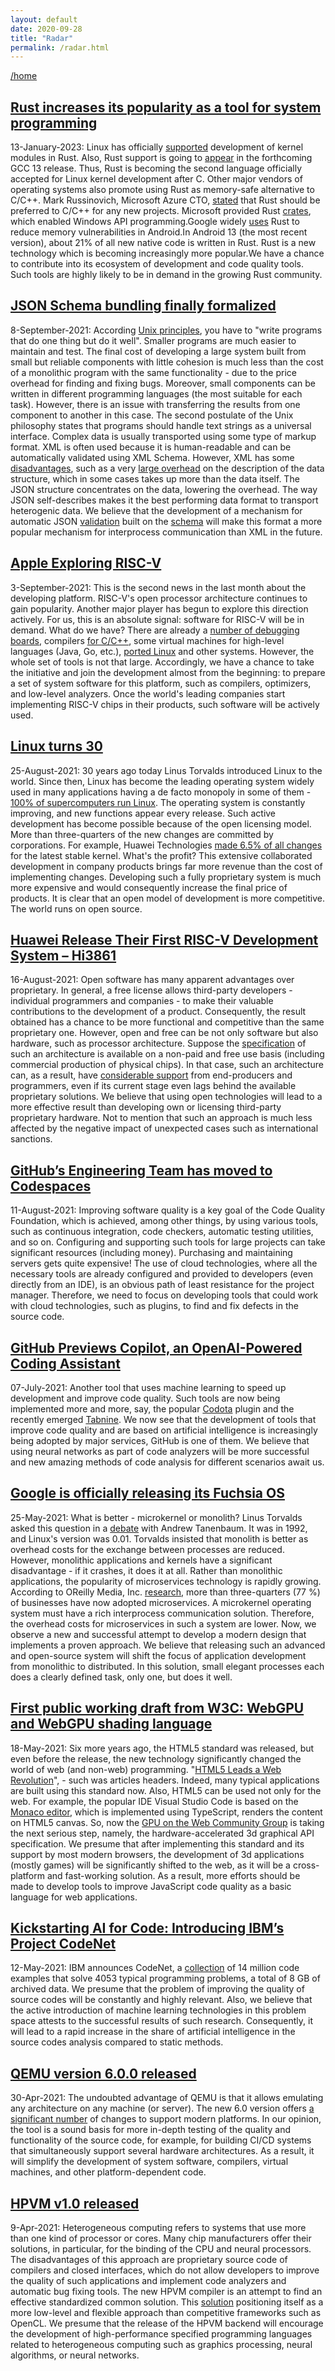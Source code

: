 ```yaml
---
layout: default
date: 2020-09-28
title: "Radar"
permalink: /radar.html
---
```


[/home](/)

## [Rust increases its popularity as a tool for system programming](https://www.infoq.com/news/2022/12/linux-6-1-rust/)
13-January-2023: Linux has officially [supported](https://www.infoq.com/news/2022/12/linux-6-1-rust/) development of kernel modules in Rust.
Also, Rust support is going to [appear](https://www.theregister.com/2022/12/15/gcc_13_rust_support_merged/) in the forthcoming GCC 13 release. Thus, Rust is becoming the second language officially accepted for Linux kernel development after C.
Other major vendors of operating systems also promote using Rust as memory-safe alternative to C/C++. Mark Russinovich, Microsoft Azure CTO, [stated](https://twitter.com/markrussinovich/status/1571995117233504257) that Rust should be preferred to C/C++ for any new projects. Microsoft provided Rust [crates](https://github.com/microsoft/windows-rs), which enabled Windows API programming.Google widely [uses](https://security.googleblog.com/2022/12/memory-safe-languages-in-android-13.html) Rust to reduce memory vulnerabilities in Android.In Android 13 (the most recent version), about 21% of all new native code is written in Rust.
Rust is a new technology which is becoming increasingly more popular.We have a chance to contribute into its ecosystem of development and code quality tools. Such tools are highly likely to be in demand in the growing Rust community. 

## [JSON Schema bundling finally formalized](https://json-schema.org/blog/posts/bundling-json-schema-compound-documents)
8-September-2021: According [Unix principles](https://en.wikipedia.org/wiki/Unix_philosophy), you have to "write programs that do one thing but do it well". Smaller programs are much easier to maintain and test. The final cost of developing a large system built from small but reliable components with little cohesion is much less than the cost of a monolithic program with the same functionality - due to the price overhead for finding and fixing bugs. Moreover, small components can be written in different programming languages (the most suitable for each task). However, there is an issue with transferring the results from one component to another in this case. The second postulate of the Unix philosophy states that programs should handle text strings as a universal interface. Complex data is usually transported using some type of markup format. XML is often used because it is human-readable and can be automatically validated using XML Schema. However, XML has some [disadvantages](https://beginnersbook.com/2018/10/advantages-and-disadvantages-of-xml), such as a very [large overhead](https://www.xml.com/pub/a/2004/12/15/deviant.html) on the description of the data structure, which in some cases takes up more than the data itself. The JSON structure concentrates on the data, lowering the overhead. The way JSON self-describes makes it the best performing data format to transport heterogenic data. We believe that the development of a mechanism for automatic JSON [validation](https://www.jsonschemavalidator.net/) built on the [schema](http://json-schema.org/understanding-json-schema/index.html) will make this format a more popular mechanism for interprocess communication than XML in the future.

## [Apple Exploring RISC-V](https://www.tomshardware.com/news/apple-looking-for-risc-v-programmers)
3-September-2021: This is the second news in the last month about the developing platform. RISC-V's open processor architecture continues to gain popularity. Another major player has begun to explore this direction actively. For us, this is an absolute signal: software for RISC-V will be in demand. What do we have? There are already a [number of debugging boards](https://riscv.org/exchange/), compilers [for C/C++](https://github.com/riscv/riscv-gnu-toolchain), some virtual machines for high-level languages (Java, Go, etc.), [ported Linux](https://riscv.org/wp-content/uploads/2016/07/Wed1115_Working_Towards_a_Debian_RISC-V_Port.pdf) and other systems. However, the whole set of tools is not that large. Accordingly, we have a chance to take the initiative and join the development almost from the beginning: to prepare a set of system software for this platform, such as compilers, optimizers, and low-level analyzers. Once the world's leading companies start implementing RISC-V chips in their products, such software will be actively used.

## [Linux turns 30](https://twitter.com/linuxfoundation/status/1430539222142885898)
25-August-2021: 30 years ago today Linus Torvalds introduced Linux to the world. Since then, Linux has become the leading operating system widely used in many applications having a de facto monopoly in some of them - [100% of supercomputers run Linux](https://itsfoss.com/linux-runs-top-supercomputers/). The operating system is constantly improving, and new functions appear every release. Such active development has become possible because of the open licensing model. More than three-quarters of the new changes are committed by corporations. For example, Huawei Technologies [made 6.5% of all changes](https://lwn.net/Articles/860989/) for the latest stable kernel. What's the profit? This extensive collaborated development in company products brings far more revenue than the cost of implementing changes. Developing such a fully proprietary system is much more expensive and would consequently increase the final price of products. It is clear that an open model of development is more competitive. The world runs on open source.

## [Huawei Release Their First RISC-V Development System – Hi3861](https://www.electropages.com/blog/2021/06/huawei-release-their-first-risc-v-development-system-hi3861)
16-August-2021: Open software has many apparent advantages over proprietary. In general, a free license allows third-party developers - individual programmers and companies - to make their valuable contributions to the development of a product. Consequently, the result obtained has a chance to be more functional and competitive than the same proprietary one. However, open and free can be not only software but also hardware, such as processor architecture. Suppose the [specification](https://riscv.org/technical/specifications/) of such an architecture is available on a non-paid and free use basis (including commercial production of physical chips). In that case, such an architecture can, as a result, have [considerable support](https://riscv.org/members/) from end-producers and programmers, even if its current stage even lags behind the available proprietary solutions. We believe that using open technologies will lead to a more effective result than developing own or licensing third-party proprietary hardware. Not to mention that such an approach is much less affected by the negative impact of unexpected cases such as international sanctions.

## [GitHub’s Engineering Team has moved to Codespaces](https://github.blog/2021-08-11-githubs-engineering-team-moved-codespaces/)
11-August-2021: Improving software quality is a key goal of the Code Quality Foundation, which is achieved, among other things, by using various tools, such as continuous integration, code checkers, automatic testing utilities, and so on. Configuring and supporting such tools for large projects can take significant resources (including money). Purchasing and maintaining servers gets quite expensive! The use of cloud technologies, where all the necessary tools are already configured and provided to developers (even directly from an IDE), is an obvious path of least resistance for the project manager. Therefore, we need to focus on developing tools that could work with cloud technologies, such as plugins, to find and fix defects in the source code.

## [GitHub Previews Copilot, an OpenAI-Powered Coding Assistant](https://www.infoq.com/news/2021/07/github-copilot-pair-programmming/)
07-July-2021: Another tool that uses machine learning to speed up development and improve code quality. Such tools are now being implemented more and more, say, the popular [Codota](https://plugins.jetbrains.com/plugin/7638-codota-ai-autocomplete-for-java-and-javascript) plugin and the recently emerged [Tabnine](https://plugins.jetbrains.com/plugin/12798-tabnine-ai-code-completion-js-java-python-ts-rust-go-php--more). We now see that the development of tools that improve code quality and are based on artificial intelligence is increasingly being adopted by major services, GitHub is one of them. We believe that using neural networks as part of code analyzers will be more successful and new amazing methods of code analysis for different scenarios await us.

## [Google is officially releasing its Fuchsia OS](https://9to5google.com/2021/05/25/google-releases-fuchsia-os-nest-hub/)
25-May-2021: What is better - microkernel or monolith? Linus Torvalds asked this question in a [debate](https://en.wikipedia.org/wiki/Tanenbaum%E2%80%93Torvalds_debate) with Andrew Tanenbaum. It was in 1992, and Linux's version was 0.01. Torvalds insisted that monolith is better as overhead costs for the exchange between processes are reduced. However, monolithic applications and kernels have a significant disadvantage - if it crashes, it does it at all. Rather than monolithic applications, the popularity of microservices technology is rapidly growing. According to OReilly Media, Inc. [research](https://www.oreilly.com/radar/microservices-adoption-in-2020), more than three-quarters (77 %) of businesses have now adopted microservices. A microkernel operating system must have a rich interprocess communication solution. Therefore, the overhead costs for microservices in such a system are lower. Now, we observe a new and successful attempt to develop a modern design that implements a proven approach. We believe that releasing such an advanced and open-source system will shift the focus of application development from monolithic to distributed. In this solution, small elegant processes each does a clearly defined task, only one, but does it well.


## [First public working draft from W3C: WebGPU and WebGPU shading language](https://www.w3.org/blog/news/archives/9059)
18-May-2021:
Six more years ago, the HTML5 standard was released, but even before the release, the new technology significantly changed the world of web (and non-web) programming. "[HTML5 Leads a Web Revolution](https://dl.acm.org/doi/pdf/10.1145/2209249.2209256)", - such was articles headers. Indeed, many typical applications are built using this standard now. Also, HTML5 can be used not only for the web. For example, the popular IDE Visual Studio Code is based on the [Monaco editor](https://microsoft.github.io/monaco-editor/), which is implemented using TypeScript, renders the content on HTML5 canvas. So, now the [GPU on the Web Community Group](https://www.w3.org/community/gpu/) is taking the next serious step, namely,  the hardware-accelerated 3d graphical API specification. We presume that after implementing this standard and its support by most modern browsers, the development of 3d applications (mostly games) will be significantly shifted to the web, as it will be a cross-platform and fast-working solution. As a result, more efforts should be made to develop tools to improve JavaScript code quality as a basic language for web applications.

## [Kickstarting AI for Code: Introducing IBM’s Project CodeNet](https://research.ibm.com/blog/codenet-ai-for-code)

12-May-2021:
IBM announces CodeNet, a [collection](https://developer.ibm.com/technologies/artificial-intelligence/data/project-codenet/)
of 14 million code examples that solve 4053 typical programming problems, a total of 8 GB of archived data.
We presume that the problem of improving the quality of source codes will be constantly and highly relevant.
Also, we believe that the active introduction of machine learning technologies in this problem space attests to the successful results of such research.
Consequently, it will lead to a rapid increase in the share of artificial intelligence in the source codes analysis compared to static methods.

## [QEMU version 6.0.0 released](https://www.qemu.org/2021/04/30/qemu-6-0-0/)

30-Apr-2021:
The undoubted advantage of QEMU is that it allows emulating any architecture on any machine (or server). The new 6.0 version offers [a significant number](https://wiki.qemu.org/ChangeLog/6.0) 
of changes to support modern platforms.
In our opinion, the tool is a sound basis for more in-depth testing of the quality and functionality of the source code,
for example, for building CI/CD systems that simultaneously support several hardware architectures.
As a result, it will simplify the development of system software, compilers, virtual machines, and other platform-dependent code.


## [HPVM v1.0 released](https://lists.llvm.org/pipermail/llvm-dev/2021-April/149693.html)

9-Apr-2021: 
Heterogeneous computing refers to systems that use more than one kind of processor or cores.
Many chip manufacturers offer their solutions, in particular, for the binding of the CPU and neural processors.
The disadvantages of this approach are proprietary source code of compilers and closed interfaces,
which do not allow developers to improve the quality of such applications and implement code analyzers and automatic bug fixing tools. 
The new HPVM compiler is an attempt to find an effective standardized common solution. 
This [solution](https://publish.illinois.edu/hpvm-project/) positioning itself as a more low-level and flexible approach than competitive frameworks such as OpenCL.
We presume that the release of the HPVM backend will encourage the development of high-performance specified programming languages related to heterogeneous computing such as graphics processing, neural algorithms, or neural networks.
